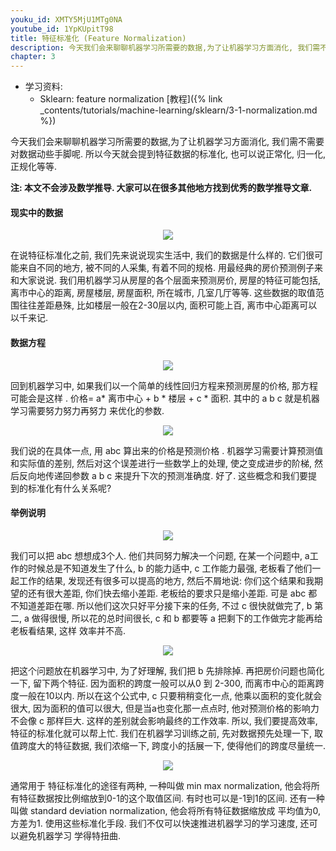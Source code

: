 ```yaml
---
youku_id: XMTY5MjU1MTg0NA
youtube_id: 1YpKUpitT98
title: 特征标准化 (Feature Normalization)
description: 今天我们会来聊聊机器学习所需要的数据,为了让机器学习方面消化, 我们需不需要对数据动些手脚呢. 所以今天就会提到特征数据的标准化, 也可以说正常化, 归一化, 正规化等等. 使用这些标准化手段. 我们不仅可以快速推进机器学习的学习速度, 还可以避免机器学习 学得特扭曲.
chapter: 3
---
```

* 学习资料: 
  * Sklearn: feature normalization [教程]({% link _contents/tutorials/machine-learning/sklearn/3-1-normalization.md %})


今天我们会来聊聊机器学习所需要的数据,为了让机器学习方面消化, 我们需不需要对数据动些手脚呢. 所以今天就会提到特征数据的标准化, 也可以说正常化, 归一化, 正规化等等.

**注: 本文不会涉及数学推导. 大家可以在很多其他地方找到优秀的数学推导文章.**





#### 现实中的数据

<center><img src="https://pic3.zhimg.com/v2-5b04f91d66b93b5c38dab6ef582da53e_b.png"></center>

在说特征标准化之前, 我们先来说说现实生活中, 我们的数据是什么样的. 它们很可能来自不同的地方, 被不同的人采集, 有着不同的规格. 用最经典的房价预测例子来和大家说说. 我们用机器学习从房屋的各个层面来预测房价, 房屋的特征可能包括, 离市中心的距离, 房屋楼层, 房屋面积, 所在城市, 几室几厅等等. 这些数据的取值范围往往差距悬殊, 比如楼层一般在2-30层以内, 面积可能上百, 离市中心距离可以以千来记.


#### 数据方程

<center><img src="https://pic2.zhimg.com/v2-b04b3241bba1f5e05b43ef24a093d169_b.png"></center>

回到机器学习中, 如果我们以一个简单的线性回归方程来预测房屋的价格, 那方程可能会是这样 . 价格= a* 离市中心 + b * 楼层 + c * 面积. 其中的 a b c 就是机器学习需要努力努力再努力 来优化的参数.

<center><img src="https://pic3.zhimg.com/v2-d71dce03bee8176ab2bbc0e41011ef06_b.png"></center>

我们说的在具体一点, 用 abc 算出来的价格是预测价格 . 机器学习需要计算预测值和实际值的差别, 然后对这个误差进行一些数学上的处理, 使之变成进步的阶梯, 然后反向地传递回参数 a b c 来提升下次的预测准确度. 好了. 这些概念和我们要提到的标准化有什么关系呢?



#### 举例说明

<center><img src="https://pic2.zhimg.com/v2-7dd6b75c0b77b1976666639f8129ac9d_b.png"></center>

我们可以把 abc 想想成3个人. 他们共同努力解决一个问题, 在某一个问题中, a工作的时候总是不知道发生了什么, b 的能力适中, c 工作能力最强, 老板看了他们一起工作的结果, 发现还有很多可以提高的地方, 然后不屑地说: 你们这个结果和我期望的还有很大差距, 你们快去缩小差距. 老板给的要求只是缩小差距. 可是 abc 都不知道差距在哪. 所以他们这次只好平分接下来的任务, 不过 c 很快就做完了, b 第二, a 做得很慢, 所以花的总时间很长, c 和 b 都要等 a 把剩下的工作做完才能再给老板看结果, 这样 效率并不高.

<center><img src="https://pic1.zhimg.com/v2-735fdca59e25a34929d3e355a8c823a0_b.png"></center>

把这个问题放在机器学习中, 为了好理解, 我们把 b 先排除掉. 再把房价问题也简化一下, 留下两个特征. 因为面积的跨度一般可以从0 到 2-300, 而离市中心的距离跨度一般在10以内. 所以在这个公式中, c 只要稍稍变化一点, 他乘以面积的变化就会很大, 因为面积的值可以很大, 但是当a也变化那一点点时, 他对预测价格的影响力不会像 c 那样巨大. 这样的差别就会影响最终的工作效率. 所以, 我们要提高效率, 特征的标准化就可以帮上忙. 我们在机器学习训练之前, 先对数据预先处理一下, 取值跨度大的特征数据, 我们浓缩一下, 跨度小的括展一下, 使得他们的跨度尽量统一.

<center><img src="https://pic1.zhimg.com/v2-75b21826eedaa4b905dc6969d3052d78_b.png"></center>

通常用于 特征标准化的途径有两种, 一种叫做 min max normalization, 他会将所有特征数据按比例缩放到0-1的这个取值区间. 有时也可以是-1到1的区间. 还有一种叫做 standard deviation normalization, 他会将所有特征数据缩放成 平均值为0, 方差为1. 使用这些标准化手段. 我们不仅可以快速推进机器学习的学习速度, 还可以避免机器学习 学得特扭曲.


